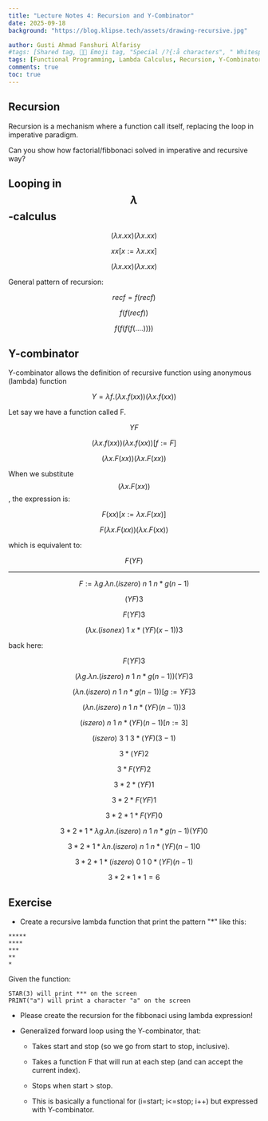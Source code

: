 ```yaml
---
title: "Lecture Notes 4: Recursion and Y-Combinator"
date: 2025-09-18
background: "https://blog.klipse.tech/assets/drawing-recursive.jpg"

author: Gusti Ahmad Fanshuri Alfarisy
#tags: [Shared tag, 👩‍🔬 Emoji tag, "Special /?{:å characters", " Whitespace before and after "]
tags: [Functional Programming, Lambda Calculus, Recursion, Y-Combinator]
comments: true
toc: true
---
```


## Recursion
Recursion is a mechanism where a function call itself, replacing the loop in imperative paradigm.

Can you show how factorial/fibbonaci solved in imperative and recursive way?

## Looping in $$\lambda$$-calculus

$$
(\lambda x . x x)(\lambda x . x x)
$$

$$
x x [x:=\lambda x . x x]
$$

$$
(\lambda x . x x)(\lambda x . x x)
$$


General pattern of recursion:

$$
rec f = f (rec f)
$$

$$
f (f (rec f))
$$

$$
f (f (f ( f (....))))
$$


## Y-combinator

Y-combinator allows the definition of recursive function using anonymous (lambda) function

$$
Y = \lambda f . (\lambda x . f (x x)) (\lambda x . f (x x))
$$

Let say we have a function called F.

$$
Y F
$$

$$
(\lambda x . f (x x)) (\lambda x . f (x x))[f:=F]
$$

$$
(\lambda x . F (x x)) (\lambda x . F (x x))
$$

When we substitute $$(\lambda x . F (x x))$$, the expression is:

$$
F (x x) [x:=\lambda x . F (x x)]
$$

$$
F (\lambda x . F (x x)) (\lambda x . F (x x))
$$

which is equivalent to:

$$
F (Y F)
$$


---
$$
F:= \lambda g. \lambda n. (iszero) \: n \: 1 \: n*g(n-1)
$$

$$
(Y F) 3
$$

$$
F (Y F) 3
$$

<!-- $$
\lambda g . \lambda n . (iszero n) 1 n*g(n-1) (Y F) 3
$$ -->

$$
(\lambda x . (isone x) \: 1 \: x* (Y F) (x-1) ) 3
$$

back here:

$$
F (Y F) 3
$$




$$
(\lambda g. \lambda n. (iszero) \: n \: 1 \: n*g(n-1)) (Y F) 3
$$

$$
(\lambda n. (iszero) \: n \: 1 \: n*g(n-1)) [g:= Y F] 3
$$

$$
(\lambda n. (iszero) \: n \: 1 \: n*(Y F)(n-1)) 3
$$

$$
(iszero) \: n \: 1 \: n*(Y F)(n-1) [n:=3]
$$

$$
(iszero) \: 3 \: 1 \: 3*(Y F)(3-1)
$$

$$
3*(Y F) 2
$$

$$
3 * F (Y F) 2
$$

$$
3 * 2 * (Y F) 1
$$

$$
3 * 2 * F (Y F) 1
$$

$$
3 * 2 * 1 * F (Y F) 0
$$


$$
3 * 2 * 1 * \lambda g. \lambda n. (iszero) \: n \: 1 \: n*g(n-1) (Y F) 0
$$

$$
3 * 2 * 1 * \lambda n. (iszero) \: n \: 1 \: n*(Y F)(n-1)  0
$$

$$
3 * 2 * 1 * (iszero) \: 0 \: 1 \: 0*(Y F)(n-1)
$$

$$
3 * 2 * 1 * 1 = 6
$$

## Exercise

* Create a recursive lambda function that print the pattern "*" like this:

```
*****
****
***
**
*
```

Given the function:
```
STAR(3) will print *** on the screen
PRINT("a") will print a character "a" on the screen
```
    
* Please create the recursion for the fibbonaci using lambda expression!

* Generalized forward loop using the Y-combinator, that:

    * Takes start and stop (so we go from start to stop, inclusive).

    * Takes a function F that will run at each step (and can accept the current index).

    * Stops when start > stop.

    * This is basically a functional for (i=start; i<=stop; i++) but expressed with Y-combinator.




